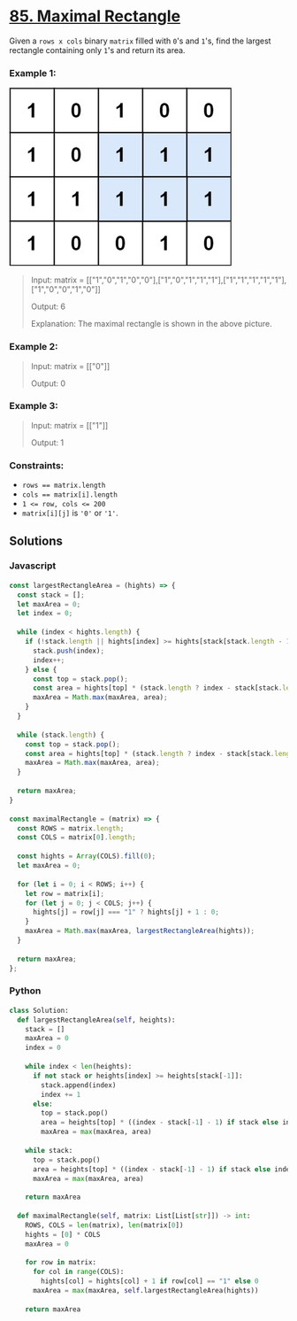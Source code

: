 # [85. Maximal Rectangle](https://leetcode.com/problems/maximal-rectangle/description/)

Given a `rows x cols` binary `matrix` filled with `0`'s and `1`'s, find the largest rectangle containing only `1`'s and return its area.

 
### Example 1:
![](./images/maximal.jpg)
> Input: matrix = [["1","0","1","0","0"],["1","0","1","1","1"],["1","1","1","1","1"],["1","0","0","1","0"]]
>
> Output: 6
>
> Explanation: The maximal rectangle is shown in the above picture.


### Example 2:
> Input: matrix = [["0"]]
>
> Output: 0


### Example 3:
> Input: matrix = [["1"]]
>
> Output: 1
 

### Constraints:
- `rows == matrix.length`
- `cols == matrix[i].length`
- `1 <= row, cols <= 200`
- `matrix[i][j]` is `'0'` or `'1'`.


## Solutions

### Javascript
```javascript
const largestRectangleArea = (hights) => {
  const stack = [];
  let maxArea = 0;
  let index = 0;

  while (index < hights.length) {
    if (!stack.length || hights[index] >= hights[stack[stack.length - 1]]) {
      stack.push(index);
      index++;
    } else {
      const top = stack.pop();
      const area = hights[top] * (stack.length ? index - stack[stack.length - 1] - 1 : index);
      maxArea = Math.max(maxArea, area);
    }
  }

  while (stack.length) {
    const top = stack.pop();
    const area = hights[top] * (stack.length ? index - stack[stack.length - 1] - 1 : index);
    maxArea = Math.max(maxArea, area);
  }

  return maxArea;
}

const maximalRectangle = (matrix) => {
  const ROWS = matrix.length;
  const COLS = matrix[0].length;

  const hights = Array(COLS).fill(0);
  let maxArea = 0;

  for (let i = 0; i < ROWS; i++) {
    let row = matrix[i];
    for (let j = 0; j < COLS; j++) {
      hights[j] = row[j] === "1" ? hights[j] + 1 : 0;
    }
    maxArea = Math.max(maxArea, largestRectangleArea(hights));
  }

  return maxArea;
};
```

### Python
```python
class Solution:
  def largestRectangleArea(self, heights):
    stack = []
    maxArea = 0
    index = 0
    
    while index < len(heights):
      if not stack or heights[index] >= heights[stack[-1]]:
        stack.append(index)
        index += 1
      else:
        top = stack.pop()
        area = heights[top] * ((index - stack[-1] - 1) if stack else index)
        maxArea = max(maxArea, area)
        
    while stack:
      top = stack.pop()
      area = heights[top] * ((index - stack[-1] - 1) if stack else index)
      maxArea = max(maxArea, area)
      
    return maxArea
    
  def maximalRectangle(self, matrix: List[List[str]]) -> int:
    ROWS, COLS = len(matrix), len(matrix[0])
    hights = [0] * COLS
    maxArea = 0
    
    for row in matrix:
      for col in range(COLS):
        hights[col] = hights[col] + 1 if row[col] == "1" else 0
      maxArea = max(maxArea, self.largestRectangleArea(hights))
      
    return maxArea
```